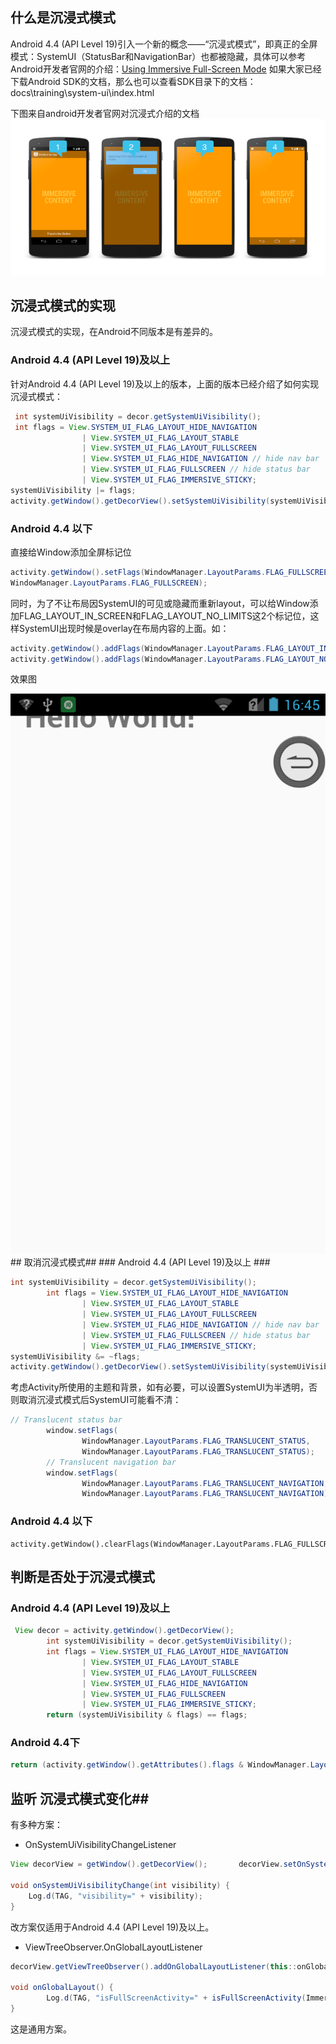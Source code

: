 ## 什么是沉浸式模式 ##
Android 4.4 (API Level 19)引入一个新的概念——“沉浸式模式”，即真正的全屏模式：SystemUI（StatusBar和NavigationBar）也都被隐藏，具体可以参考Android开发者官网的介绍：[Using Immersive Full-Screen Mode](https://developer.android.com/training/system-ui/immersive.html)
如果大家已经下载Android SDK的文档，那么也可以查看SDK目录下的文档：docs\training\system-ui\index.html

下图来自android开发者官网对沉浸式介绍的文档
<img src="https://github.com/baidusoso/LessonImmersive/blob/master/screenshot/sticky.png?raw=true"/>

## 沉浸式模式的实现 ##
沉浸式模式的实现，在Android不同版本是有差异的。
### Android 4.4 (API Level 19)及以上 ###
针对Android 4.4 (API Level 19)及以上的版本，上面的版本已经介绍了如何实现沉浸式模式：

``` java
 int systemUiVisibility = decor.getSystemUiVisibility();
 int flags = View.SYSTEM_UI_FLAG_LAYOUT_HIDE_NAVIGATION
                | View.SYSTEM_UI_FLAG_LAYOUT_STABLE
                | View.SYSTEM_UI_FLAG_LAYOUT_FULLSCREEN
                | View.SYSTEM_UI_FLAG_HIDE_NAVIGATION // hide nav bar
                | View.SYSTEM_UI_FLAG_FULLSCREEN // hide status bar
                | View.SYSTEM_UI_FLAG_IMMERSIVE_STICKY;
systemUiVisibility |= flags;
activity.getWindow().getDecorView().setSystemUiVisibility(systemUiVisibility);             
```
### Android 4.4 以下 ###
直接给Window添加全屏标记位

``` java
activity.getWindow().setFlags(WindowManager.LayoutParams.FLAG_FULLSCREEN,
WindowManager.LayoutParams.FLAG_FULLSCREEN);
```
同时，为了不让布局因SystemUI的可见或隐藏而重新layout，可以给Window添加FLAG_LAYOUT_IN_SCREEN和FLAG_LAYOUT_NO_LIMITS这2个标记位，这样SystemUI出现时候是overlay在布局内容的上面。如：

``` java
activity.getWindow().addFlags(WindowManager.LayoutParams.FLAG_LAYOUT_IN_SCREEN);    
activity.getWindow().addFlags(WindowManager.LayoutParams.FLAG_LAYOUT_NO_LIMITS);
```
效果图

<img src="https://github.com/baidusoso/LessonImmersive/blob/master/screenshot/overlay.png?raw=true"/>
## 取消沉浸式模式##
###  Android 4.4 (API Level 19)及以上 ###

```java
int systemUiVisibility = decor.getSystemUiVisibility();
        int flags = View.SYSTEM_UI_FLAG_LAYOUT_HIDE_NAVIGATION
                | View.SYSTEM_UI_FLAG_LAYOUT_STABLE
                | View.SYSTEM_UI_FLAG_LAYOUT_FULLSCREEN
                | View.SYSTEM_UI_FLAG_HIDE_NAVIGATION // hide nav bar
                | View.SYSTEM_UI_FLAG_FULLSCREEN // hide status bar
                | View.SYSTEM_UI_FLAG_IMMERSIVE_STICKY;
systemUiVisibility &= ~flags;
activity.getWindow().getDecorView().setSystemUiVisibility(systemUiVisibility);             
```
考虑Activity所使用的主题和背景，如有必要，可以设置SystemUI为半透明，否则取消沉浸式模式后SystemUI可能看不清：

```java
// Translucent status bar
        window.setFlags(
                WindowManager.LayoutParams.FLAG_TRANSLUCENT_STATUS,
                WindowManager.LayoutParams.FLAG_TRANSLUCENT_STATUS);
        // Translucent navigation bar
        window.setFlags(
                WindowManager.LayoutParams.FLAG_TRANSLUCENT_NAVIGATION,
                WindowManager.LayoutParams.FLAG_TRANSLUCENT_NAVIGATION);
```

### Android 4.4 以下 ###

```
activity.getWindow().clearFlags(WindowManager.LayoutParams.FLAG_FULLSCREEN);
```
## 判断是否处于沉浸式模式 ##
###  Android 4.4 (API Level 19)及以上 ###

```java
 View decor = activity.getWindow().getDecorView();
        int systemUiVisibility = decor.getSystemUiVisibility();
        int flags = View.SYSTEM_UI_FLAG_LAYOUT_HIDE_NAVIGATION
                | View.SYSTEM_UI_FLAG_LAYOUT_STABLE
                | View.SYSTEM_UI_FLAG_LAYOUT_FULLSCREEN
                | View.SYSTEM_UI_FLAG_HIDE_NAVIGATION
                | View.SYSTEM_UI_FLAG_FULLSCREEN
                | View.SYSTEM_UI_FLAG_IMMERSIVE_STICKY;
        return (systemUiVisibility & flags) == flags;
```
###  Android 4.4下 ###

``` java
return (activity.getWindow().getAttributes().flags & WindowManager.LayoutParams.FLAG_FULLSCREEN) > 0;
```
## 监听 沉浸式模式变化##

有多种方案：

 - OnSystemUiVisibilityChangeListener

```java
View decorView = getWindow().getDecorView();       decorView.setOnSystemUiVisibilityChangeListener(this::onSystemUiVisibilityChange);

void onSystemUiVisibilityChange(int visibility) {
	Log.d(TAG, "visibility=" + visibility);
}
```
改方案仅适用于Android 4.4 (API Level 19)及以上。

 - ViewTreeObserver.OnGlobalLayoutListener
 

```java
decorView.getViewTreeObserver().addOnGlobalLayoutListener(this::onGlobalLayout);

void onGlobalLayout() {
		Log.d(TAG, "isFullScreenActivity=" + isFullScreenActivity(ImmersiveModeActivity.this));
}
```
这是通用方案。
